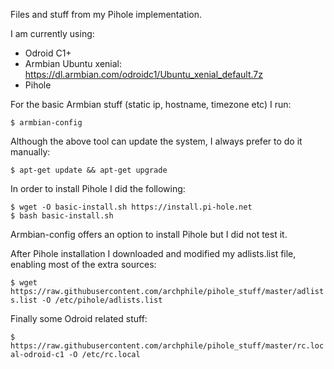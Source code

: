 Files and stuff from my Pihole implementation.

I am currently using:

- Odroid C1+
- Armbian Ubuntu xenial: https://dl.armbian.com/odroidc1/Ubuntu_xenial_default.7z
- Pihole

For the basic Armbian stuff (static ip, hostname, timezone etc) I run:

`$ armbian-config`

Although the above tool can update the system, I always prefer to do it manually:

`$ apt-get update && apt-get upgrade`

In order to install Pihole I did the following:

`$ wget -O basic-install.sh https://install.pi-hole.net` <br>
`$ bash basic-install.sh`

Armbian-config offers an option to install Pihole but I did not test it.

After Pihole installation I downloaded and modified my adlists.list file, enabling most of the extra sources:

`$ wget https://raw.githubusercontent.com/archphile/pihole_stuff/master/adlists.list -O /etc/pihole/adlists.list`


Finally some Odroid related stuff:

`$ https://raw.githubusercontent.com/archphile/pihole_stuff/master/rc.local-odroid-c1 -O /etc/rc.local`
